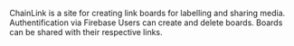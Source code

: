 ChainLink is a site for creating link boards for labelling and sharing media.
Authentification via Firebase
Users can create and delete boards.
Boards can be shared with their respective links.
